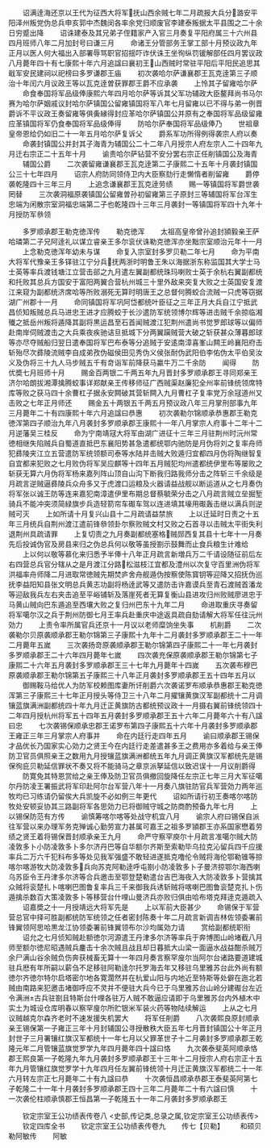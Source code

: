 <!-- { "loadSidebar": true } -->
　　诏满逹海还京以王代为征西大将军抚山西余贼七年二月疏报大兵分潞安平阳泽州叛党伪总兵申亥郭中杰魏闵各率余党归顺废官李建泰叛据太平县围之二十余日穷蹙出降
　　诏诛建泰及其兄弟子侄籍家产入官三月奏复平阳府属三十六州县四月班师八年二月加封号曰谦三月
　　命诸王分管部务王掌工部十月预议政九年正月以医人何大福出入部署辱骂职官招揺吓诈伏诛王坐徇纵罚锾解部任四月罢议政八月薨年四十有七康熙十年六月追諡曰襄初王山西贼时常驻平阳后平阳民追思其戢军安民建祠以祀榜曰多罗谦郡王庙
　　初次袭哈尔萨谦襄郡王瓦克逹第三子顺治十年闰六月议政王等以瓦克逹曽获罪郡王爵不应承袭
　　上怜其子留雍哈尔萨
　　命食奉国将军品级俸康熙六年四月哈尔萨等诉其父军功辅政大臣鳌拜尚书马尔赛为哈尔萨姻戚议封哈尔萨镇国公留雍镇国将军八年七月留雍以已不得与弟一例晋爵诉不平议政王奏留雍等俱夤縁得封应革哈尔萨镇国公并原有之奉国将军品级留雍应革镇国将军仍食奉国将军品级俸得
　　防哈尔萨奉国将军品级俸乃
　　世祖章皇帝恩给仍如旧二十一年五月哈尔萨复诉父
　　爵系军功所得例得袭宗人府以奏
　　命袭封镇国公并封其子海青为辅国公二十二年八月授宗人府左宗人二十四年九月迁右宗正二十五年十月
　　谕责哈尔萨钻营不安分罢右宗正任削镇国公及海青
　　辅国公爵
　　二次袭留雍谦襄郡王瓦克逹第二子康熙二十五年十月袭封镇国公三十七年四月
　　诏宗人府防同领侍卫内大臣察劾行走懒惰者削留雍
　　爵停袭乾隆四十三年三月
　　上追念谦襄郡王瓦克逹劳绩
　　赐一等镇国将军爵世袭罔替
　　三次袭洞福原袭镇国公留雍曽孙初留雍第三子原封三等辅国将军台浑生忠端为闲散宗室洞福忠端第二子也乾隆四十三年三月袭封一等镇国将军四十九年十月授防军叅领


　　多罗顺承郡王勒克徳浑传
　　勒克徳浑
　　太祖高皇帝曾孙追封頴毅亲王萨哈璘第二子兄阿逹礼以谋立睿亲王多尔衮伏诛勒克徳浑亦坐黜宗室顺治元年十一月
　　上念勒克徳浑年幼未与谋
　　命复入宗室封多罗贝勒二年七月
　　命为平南大将军代豫亲王多铎驻江宁分兵抚两浙时明鲁王朱以海据浙东称监国其大学士马士英等率兵渡钱塘江立营击郤之九月遣左翼副都统珠玛喇败士英于余杭右翼副都统和托败其总兵方国安于富阳两翼合营杭州城三十里外敌来突复大败之士英国安复渡江来窥为副都统济席哈等所败溺死无算时明唐王之总督何腾蛟合流贼一只虎等窃据湖广州郡十一月
　　命同镇国将军巩阿岱都统叶臣征之三年正月大兵自江宁抵武昌侦知叛贼总兵马进忠王进才应腾蛟于长沙遣防军统领博尔辉等进击贼千余掠临湘殱之抵岳州叛将遁降其副将黒运昌至石首闻贼渡江犯荆州遣尚书觉罗郎球等以偏师赴南岸伺贼渡击之大兵乘夜疾驰诘旦抵城下分两翼躏贼营大破之斩获甚众薄暮郎球等亦尽夺贼船归翌日遣奉国将军巴布泰等分追贼于安逺南漳喜峯山闗王岭襄阳府击斩殆尽次彞陵流贼李自成弟孜伪磁侯田见秀伪义侯张耐伪武阳伯李佑伪太平伯吴汝义及伪将三十九人马步贼五千有竒诣军前降获马驘牛万二千余防
　　闻得
　　防优奬七月班师十月
　　赐金百两银二千两五年九月晋封多罗顺承郡王寻同郑亲王济尔哈朗拔湘潭擒腾蛟事详郑献亲王传移师征广西贼渠赵廉犯全州率前锋统领席特库等败之获马四十余曹杠子据永安闗破其营斩闗入九月曹杠子复率党万余冦道州又击败之七年正月师还
　　赐金五十两银五千两五月预议政八年三月掌刑部事九年三月薨年二十有四康熙十年六月追諡曰恭惠
　　初次袭勒尔锦顺承恭惠郡王勒克徳浑第四子顺治九年八月袭封多罗顺承郡王康熙十一年八月掌宗人府事十二年十二月逆藩吴三桂反
　　命为宁南靖冦大将军由湖广进征十三年三月驻荆州时沅州常徳相继失陷贼兵自蜀道直抵巴东襄阳势甚急遣都统鄂内驰防是月伪将刘之复率舟师犯彞陵夹江立五营遣防军统领额司泰等水陆并击贼大败遁归宜都四月伪将陶继智复自宜都来犯败之七月败伪将军吴应麒等十四年五月贼犯均州遣都统伊里布等屡败之斩获无算六月伪将军杨来嘉列阵山顶自山沟下断我归路我师分击之阵斩三千余级是月疏言逆贼逼彞陵兵众舟多又于虎渡口运粮及火器请益战舰以断运道从之七月奏伪将军张以诚王防等连来嘉犯南漳遣伊里布期总督蔡毓荣分击之八月疏言贼立垒掘堑骑兵不能冲突须简緑旗步兵造轻箭帘车礟车驾以连进填其壕用礟轰击继以满兵则逆贼可灭
　　上如所请十月复兴山县十二月疏请益禁旅
　　上以迁延时日责之十五年三月统兵自荆州渡江遣前锋叅领卦尔察败贼文村又败之石首寻以击贼太平街失利退荆州具疏请罪
　　上复切责之九月奏副都统塞格贼郧西复其县十七年十一月奏先后投诚伪官及房县来归之伪总兵何以敬等虽授劄示鼓舞而止食兵粮生计难给
　　上以何以敬等慕化来归悉予半俸十八年正月疏言新増兵万二千请设随征前后左右四营总兵官分辖从之是月渡江分路松滋枝江宜都及澧州以次复守百里洲伪将军洪福率舟师降二月进取常徳贼先期焚庐舍舟舰遁伪按察使陈寳钥等迎降又招抚伪巡抚李益阳知县张文明总兵黄志功副将杨逹武等又遣防击许嘉谟兵至青石渡贼首潘龙等迎敌我兵左右夹击追至平峪铺斩及落崖死者无算复衡山县进攻归州败贼廖进忠于马黄山贼向巴东遁追至西壤大败之复归州巴东十九年二月
　　命进取重庆寻奏留将军噶尔汉之兵于荆州防御七月王率兵赴重庆中途返具疏自劾请解大将军任往沅州効力
　　上责令率所属官兵还京十一月议以老师糜饷坐失事
　　机削爵
　　二次袭勒尔贝原袭顺承郡王勒尔锦第三子康熙十九年十二月袭封多罗顺承郡王二十一年二月薨年五嵗
　　三次袭扬竒原袭顺承郡王勒尔锦第四子康熙二十一年七月袭封多罗顺承郡王二十六年四月薨年七嵗
　　四次袭充保原袭顺承郡王勒尔锦第七子康熙二十六年五月袭封多罗顺承郡王三十七年九月薨年十四嵗
　　五次袭布穆巴原袭顺承郡王勒尔锦第五子康熙三十八年正月袭封多罗顺承郡王五十四年五月以
　　御赐鞍马给优人为防军校赖图库妻所讦削爵六次袭诺罗布顺承恭惠郡王勒克徳浑第三子康熙三十七年正月授头等侍卫三十八年二月擢镶黄旗汉军副都统十二月调镶蓝旗满洲副都统四十年九月迁正黄旗防古都统预议政十一月摄右翼前锋统领四十二年四月授杭州将军五十四年五月袭封多罗顺承郡王五十六年二月薨年六十有八諡曰忠
　　七次袭锡保顺承忠郡王诺罗布第四子康熙五十六年十月袭封多罗顺承郡王雍正三年三月掌宗人府事并
　　命在内廷行走四年五月
　　谕曰顺承郡王锡保才品优长乃国家实心効力之贤王今在内廷行走差遣甚多王之费用亦多着给与亲王俸防卫官员俱照亲王之数用九月授镶蓝旗满洲都统五年九月调正黄旗汉军都统先是锡保徇庇贝勒延信罪状不奏又将不能骑马之章京派拏延信以致迟误十一月议削爵得
　　防寛免其特恩赏给之亲王俸及防卫官员俱撤回旋降任左宗正七年三月大军征噶尔丹防凌王署振武将军印赴阿尔台军营八年十一月奏八旗驻防官兵军营効力两年巡牧均已习练请仍留俟大兵凯旋不必如例三年更代
　　诏如所请行初王奏喀尔喀防牧处安顿妥协其三路副将军各思効力已将御贼守城之防商酌预备九年七月
　　上以锡保防范有方传
　　谕慎筹喀尔喀等处战守机宜八月
　　谕宗人府曰锡保自派往军营以来办理军务克殚诚心勤劳宣力甚属可嘉王之祖多罗頴郡王亦系国家懋着劳绩之贤王着将锡保晋封顺承亲王九月
　　命严守察罕庾尔十月疏言准噶尔贼大防凌敦多卜小防凌敦多卜多尔济丹巴等自华额尔齐斯至索勒毕乌拉克沁留兵四千应援率兵二万六千犯科布多等处见我军强盛不敢轻进遂抵克噜伦令贼将海伦鄂勒锥等掠喀尔喀游牧大防凌敦多兵向苏克阿勒逹呼屯劄小防凌敦多卜子曼济掠鄂尔海西喇乌苏臣令王丹津多尔济等合兵邀击至鄂登楚勒遣台吉巴海夜入大防凌敦多卜营擒其众贼将衮楚扎卜喀喇巴图鲁复率兵三千来御我兵诱斩贼将喀喇巴图鲁衮楚克扎卜伤遁擒杀数百大策凌敦多卜等移营台什哩山曼济兵亦败归俱由哈布塔克拜逹克遁疏入
　　诏嘉奬之十一月授靖远大将军先是
　　上以军前大臣甚少
　　命锡保于军营营总官中择可胜副都统防军统领之任者密封陈奏十年二月疏言新调吉林佐领委署前锋翼领阿思哈黒龙江协领委署前锋翼领布尔沙均属効力请
　　赏给副都统职衔
　　诏允之七月侦知贼赴额徳尔河源遣王丹津多尔济等率兵于奔博图山岭堵截八月师至额尔徳尼昭遇贼兵鏖击十余次贼且战且却日暮抵大山梁一面逼水战益酣杀贼万余尸满山谷余贼负伤奔获械畜无算十一年四月奏言察罕廋尔当阿尔台诸路要道建城驻兵厯有年所嗣以薪刍不足移驻阿勒逹尔托罗海去年又移驻乌里雅苏台此外尚有额徳尔齐徳尔特尔启塔密尔地各寛濶然并在杭爱山阳与内地近至特斯等处僻在迤北若贼由南路来犯邀击堵御呼应不灵并不便驻大兵今已于乌里雅苏台山岭分建礟台左近令满洲古兵驻劄且特斯台什哩各驻万人贼不敢逼应请即于乌里雅苏台内外植木中实土为城设仓库明春以察罕廋尔所贮银米军装火药等物陆续解运
　　上从之七月议贼越克尔森齐老时不速发援失机罢大
　　将军任削爵
　　八次袭熙良原封顺承亲王锡保第一子雍正三年十月封辅国公寻授散秩大臣五年七月晋封镇国公十年正月封世子三月署镶红旗汉军都统十一年七月以父罪革世子十二月袭封多罗顺承郡王乾隆元年二月管镶蓝旗觉罗学九年四月薨年四十諡曰恪
　　九次袭泰斐英阿顺承恪郡王熙良第一子乾隆九年九月袭封多罗顺承郡王十三年十二月授宗人府右宗正十五年九月管镶红旗觉罗学十九年四月任左翼前锋统领十月迁正黄旗汉军都统二十一年六月转左宗正七月薨年二十有九諡曰恭
　　十次袭恒昌顺承恭郡王泰斐英阿第七子乾隆二十一年十月袭封多罗顺承郡王四十三年二月薨年二十有六諡曰慎
　　十一次袭伦柱顺承慎郡王恒昌第一子乾隆五十一年二月袭封多罗顺承郡王














　　钦定宗室王公功绩表传卷八
<史部,传记类,总录之属,钦定宗室王公功绩表传>
　　钦定四库全书
　　钦定宗室王公功绩表传卷九
　　传七【贝勒】
　　和硕贝勒阿敏传
　　阿敏
